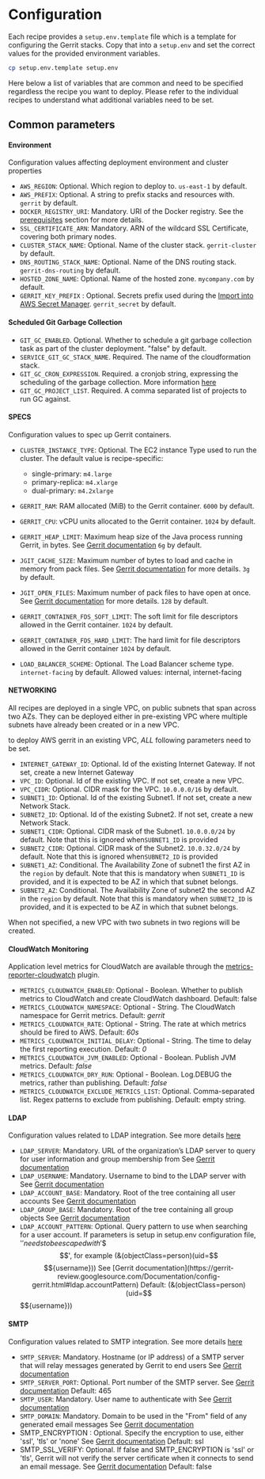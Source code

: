 # Configuration

Each recipe provides a `setup.env.template` file which is a template for configuring the Gerrit stacks.
Copy that into a `setup.env` and set the correct values for the  provided environment variables.

```bash
cp setup.env.template setup.env
```
Here below a list of variables that are common and need to be specified regardless the recipe you want to
deploy. Please refer to the individual recipes to understand what additional variables need to be set.

## Common parameters

#### Environment

Configuration values affecting deployment environment and cluster properties

* `AWS_REGION`: Optional. Which region to deploy to. `us-east-1` by default.
* `AWS_PREFIX`: Optional. A string to prefix stacks and resources with. `gerrit` by default.
* `DOCKER_REGISTRY_URI`: Mandatory. URI of the Docker registry. See the
  [prerequisites](Prerequisites.md) section for more details.
* `SSL_CERTIFICATE_ARN`: Mandatory. ARN of the wildcard SSL Certificate, covering both primary nodes.
* `CLUSTER_STACK_NAME`: Optional. Name of the cluster stack. `gerrit-cluster` by default.
* `DNS_ROUTING_STACK_NAME`: Optional. Name of the DNS routing stack. `gerrit-dns-routing` by default.
* `HOSTED_ZONE_NAME`: Optional. Name of the hosted zone. `mycompany.com` by default.
* `GERRIT_KEY_PREFIX` : Optional. Secrets prefix used during the [Import into AWS Secret Manager](#import-into-aws-secret-manager).
  `gerrit_secret` by default.

#### Scheduled Git Garbage Collection

* `GIT_GC_ENABLED`. Optional. Whether to schedule a git garbage collection task
as part of the cluster deployment. "false" by default.
* `SERVICE_GIT_GC_STACK_NAME`. Required. The name of the cloudformation stack.
* `GIT_GC_CRON_EXPRESSION`. Required. a cronjob string, expressing the scheduling
of the garbage collection. More information
[here](https://docs.aws.amazon.com/AmazonCloudWatch/latest/events/ScheduledEvents.html#CronExpressions)
* `GIT_GC_PROJECT_LIST`. Required. A comma separated list of projects to run GC
against.

#### SPECS

Configuration values to spec up Gerrit containers.

* `CLUSTER_INSTANCE_TYPE`: Optional. The EC2 instance Type used to run the cluster. The default value
is recipe-specific:
  * single-primary: `m4.large`
  * primary-replica: `m4.xlarge`
  * dual-primary: `m4.2xlarge`
* `GERRIT_RAM`: RAM allocated (MiB) to the Gerrit container. `6000` by default.
* `GERRIT_CPU`: vCPU units allocated to the Gerrit container. `1024` by default.
* `GERRIT_HEAP_LIMIT`: Maximum heap size of the Java process running Gerrit, in bytes.
  See [Gerrit documentation](https://gerrit-review.googlesource.com/Documentation/config-gerrit.html#container.heapLimit)
  `6g` by default.
* `JGIT_CACHE_SIZE`: Maximum number of bytes to load and cache in memory from pack files.
  See [Gerrit documentation](https://gerrit-review.googlesource.com/Documentation/config-gerrit.html#core.packedGitLimit)
  for more details. `3g` by default.
* `JGIT_OPEN_FILES`: Maximum number of pack files to have open at once.
  See [Gerrit documentation](https://gerrit-review.googlesource.com/Documentation/config-gerrit.html#core.packedGitOpenFiles)
  for more details. `128` by default.
* `GERRIT_CONTAINER_FDS_SOFT_LIMIT`: The soft limit for file descriptors allowed in the Gerrit container.
`1024` by default.
* `GERRIT_CONTAINER_FDS_HARD_LIMIT`: The hard limit for file descriptors allowed in the Gerrit container
`1024` by default.

* `LOAD_BALANCER_SCHEME`: Optional. The Load Balancer scheme type. `internet-facing` by default.
  Allowed values: internal, internet-facing

#### NETWORKING

All recipes are deployed in a single VPC, on public subnets that span across two
AZs.  They can be deployed either in pre-existing VPC where multiple subnets have
already been created or in a new VPC.

to deploy AWS gerrit in an existing VPC, *ALL* following parameters need to be set.

* `INTERNET_GATEWAY_ID`: Optional. Id of the existing Internet Gateway.
  If not set, create a new Internet Gateway
* `VPC_ID`: Optional. Id of the existing VPC.
  If not set, create a new VPC.
* `VPC_CIDR`: Optional. CIDR mask for the VPC.
  `10.0.0.0/16` by default.
* `SUBNET1_ID`: Optional. Id of the existing Subnet1.
  If not set, create a new Network Stack.
* `SUBNET2_ID`: Optional. Id of the existing Subnet2.
  If not set, create a new Network Stack.
* `SUBNET1_CIDR`: Optional. CIDR mask of the Subnet1.
  `10.0.0.0/24` by default.
  Note that this is ignored when`SUBNET1_ID` is provided
* `SUBNET2_CIDR`: Optional. CIDR mask of the Subnet2.
  `10.0.32.0/24` by default.
  Note that this is ignored when`SUBNET2_ID` is provided
* `SUBNET1_AZ`: Conditional. The Availability Zone of subnet1
    the first AZ in the `region` by default.
    Note that this is mandatory when `SUBNET1_ID` is provided, and it is expected
    to be AZ in which that subnet belongs.
* `SUBNET2_AZ`: Conditional. The Availability Zone of subnet2
  the second AZ in the `region` by default.
  Note that this is mandatory when `SUBNET2_ID` is provided, and it is expected
  to be AZ in which that subnet belongs.

When not specified, a new VPC with two subnets in two regions will be created.

#### CloudWatch Monitoring

Application level metrics for CloudWatch are available through the
[metrics-reporter-cloudwatch](https://gerrit.googlesource.com/plugins/metrics-reporter-cloudwatch/)
plugin.

* `METRICS_CLOUDWATCH_ENABLED`: Optional - Boolean.
Whether to publish metrics to CloudWatch and create CloudWatch dashboard. Default: false
* `METRICS_CLOUDWATCH_NAMESPACE`: Optional - String.
The CloudWatch namespace for Gerrit metrics. Default: _gerrit_
* `METRICS_CLOUDWATCH_RATE`: Optional - String.
The rate at which metrics should be fired to AWS. Default: _60s_
* `METRICS_CLOUDWATCH_INITIAL_DELAY`: Optional - String.
The time to delay the first reporting execution. Default: _0_
* `METRICS_CLOUDWATCH_JVM_ENABLED`: Optional - Boolean.
Publish JVM metrics. Default: _false_
* `METRICS_CLOUDWATCH_DRY_RUN`: Optional - Boolean.
Log.DEBUG the metrics, rather than publishing. Default: _false_
* `METRICS_CLOUDWATCH_EXCLUDE_METRICS_LIST`: Optional. Comma-separated list.
 Regex patterns to exclude from publishing. Default: empty string.

#### LDAP

Configuration values related to LDAP integration.
See more details [here](https://gerrit-review.googlesource.com/Documentation/config-gerrit.html#ldap)

* `LDAP_SERVER`: Mandatory. URL of the organization’s LDAP server to query for user information and group membership from
  See [Gerrit documentation](https://gerrit-review.googlesource.com/Documentation/config-gerrit.html#ldap.server)
* `LDAP_USERNAME`: Mandatory. Username to bind to the LDAP server with
  See [Gerrit documentation](https://gerrit-review.googlesource.com/Documentation/config-gerrit.html#ldap.username)
* `LDAP_ACCOUNT_BASE`: Mandatory. Root of the tree containing all user accounts
  See [Gerrit documentation](https://gerrit-review.googlesource.com/Documentation/config-gerrit.html#ldap.accountBase)
* `LDAP_GROUP_BASE`: Mandatory. Root of the tree containing all group objects
  See [Gerrit documentation](https://gerrit-review.googlesource.com/Documentation/config-gerrit.html#ldap.groupBase)
* `LDAP_ACCOUNT_PATTERN`: Optional. Query pattern to use when searching for a user account. If parameters is
   setup in setup.env configuration file, '$' needs to be escaped with '$$$$', for example (&(objectClass=person)(uid=$$$${username}))
  See [Gerrit documentation](https://gerrit-review.googlesource.com/Documentation/config-gerrit.html#ldap.accountPattern)
  Default: (&(objectClass=person)(uid=$$$${username}))

#### SMTP

Configuration values related to SMTP integration.
See more details [here](https://gerrit-review.googlesource.com/Documentation/config-gerrit.html#sendemail)

* `SMTP_SERVER`: Mandatory. Hostname (or IP address) of a SMTP server that will relay messages generated by Gerrit to end users
  See [Gerrit documentation](https://gerrit-review.googlesource.com/Documentation/config-gerrit.html#sendemail.smtpServer)
* `SMTP_SERVER_PORT`: Optional. Port number of the SMTP server.
  See [Gerrit documentation](https://gerrit-review.googlesource.com/Documentation/config-gerrit.html#sendemail.smtpServerPort)
  Default: 465
* `SMTP_USER`: Mandatory. User name to authenticate with
  See [Gerrit documentation](https://gerrit-review.googlesource.com/Documentation/config-gerrit.html#sendemail.smtpUser)
* `SMTP_DOMAIN`: Mandatory. Domain to be used in the "From" field of any generated email messages
  See [Gerrit documentation](https://gerrit-review.googlesource.com/Documentation/config-gerrit.html#sendemail.from)
* SMTP_ENCRYPTION : Optional. Specify the encryption to use, either 'ssl', 'tls' or 'none'
  See [Gerrit documentation](https://gerrit-review.googlesource.com/Documentation/config-gerrit.html#sendemail.smtpEncryption)
  Default: ssl
* SMTP_SSL_VERIFY: Optional. If false and SMTP_ENCRYPTION is 'ssl' or 'tls', Gerrit will not verify the server certificate
   when it connects to send an email message.
  See [Gerrit documentation](https://gerrit-review.googlesource.com/Documentation/config-gerrit.html#sendemail.sslVerify)
  Default: false

